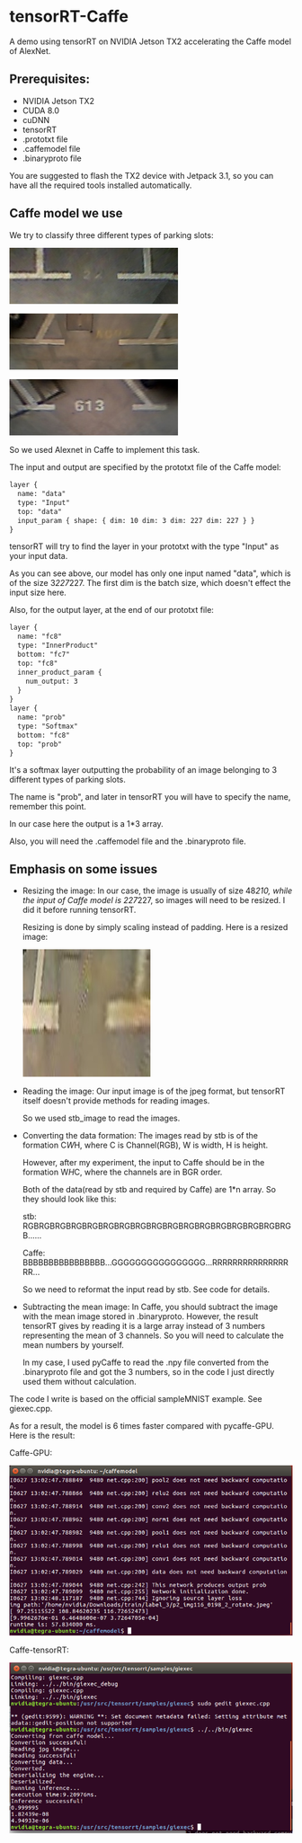 # tensorRT-Caffe

A demo using tensorRT on NVIDIA Jetson TX2 accelerating the Caffe model of AlexNet.

## Prerequisites:

- NVIDIA Jetson TX2
- CUDA 8.0
- cuDNN
- tensorRT
- .prototxt file
- .caffemodel file
- .binaryproto file

You are suggested to flash the TX2 device with Jetpack 3.1, so you can have all the required tools installed automatically.

## Caffe model we use

We try to classify three different types of parking slots:

![ParkingSlotType1](imgs/ParkingSlotType1.bmp)

![ParkingSlotType2](imgs/ParkingSlotType2.bmp)

![ParkingSlotType3](imgs/ParkingSlotType3.bmp)

So we used Alexnet in Caffe to implement this task.

The input and output are specified by the prototxt file of the Caffe model:

    layer {
      name: "data"
      type: "Input"
      top: "data"
      input_param { shape: { dim: 10 dim: 3 dim: 227 dim: 227 } }
    }

tensorRT will try to find the layer in your prototxt with the type "Input" as your input data.

As you can see above, our model has only one input named "data", which is of the size 3*227*227. The first dim is the batch size, which doesn't effect the input size here.

Also, for the output layer, at the end of our prototxt file:

    layer {
      name: "fc8"
      type: "InnerProduct"
      bottom: "fc7"
      top: "fc8"
      inner_product_param {
        num_output: 3
      }
    }
    layer {
      name: "prob"
      type: "Softmax"
      bottom: "fc8"
      top: "prob"
    }

It's a softmax layer outputting the probability of an image belonging to 3 different types of parking slots.

The name is "prob", and later in tensorRT you will have to specify the name, remember this point.

In our case here the output is a 1*3 array.

Also, you will need the .caffemodel file and the .binaryproto file.

## Emphasis on some issues

- Resizing the image:
  In our case, the image is usually of size 48*210, while the input of Caffe model is 227*227, so images will need to be resized. I did it before running tensorRT.
  
  Resizing is done by simply scaling instead of padding. Here is a resized image:
  
  ![resize](imgs/resize.jpeg)
  
- Reading the image:
  Our input image is of the jpeg format, but tensorRT itself doesn't provide methods for reading images. 
  
  So we used stb_image to read the images.
  
- Converting the data formation:
  The images read by stb is of the formation C*W*H, where C is Channel(RGB), W is width, H is height.
  
  However, after my experiment, the input to Caffe should be in the formation W*H*C, where the channels are in BGR order.
  
  Both of the data(read by stb and required by Caffe) are 1*n array. So they should look like this:
  
  stb: RGBRGBRGBRGBRGBRGBRGBRGBRGBRGBRGBRGBRGBRGBRGBRGBRGB......
  
  Caffe: BBBBBBBBBBBBBBBB...GGGGGGGGGGGGGGGG...RRRRRRRRRRRRRRRRR...
  
  So we need to reformat the input read by stb. See code for details.
  
- Subtracting the mean image:
  In Caffe, you should subtract the image with the mean image stored in .binaryproto. However, the result tensorRT gives by reading it is a large array instead of 3 numbers representing the mean of 3 channels. So you will need to calculate the mean numbers by yourself.
  
  In my case, I used pyCaffe to read the .npy file converted from the .binaryproto file and got the 3 numbers, so in the code I just directly used them without calculation.

The code I write is based on the official sampleMNIST example. See giexec.cpp.

As for a result, the model is 6 times faster compared with pycaffe-GPU. Here is the result:

Caffe-GPU:

![GPU](imgs/CAFFE.png)

Caffe-tensorRT:

![TRT](imgs/caffetrt.png)
